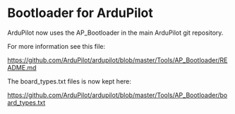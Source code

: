 # Bootloader for ArduPilot

ArduPilot now uses the AP_Bootloader in the main ArduPilot git
repository.

For more information see this file:

https://github.com/ArduPilot/ardupilot/blob/master/Tools/AP_Bootloader/README.md

The board_types.txt files is now kept here:

https://github.com/ArduPilot/ardupilot/blob/master/Tools/AP_Bootloader/board_types.txt

